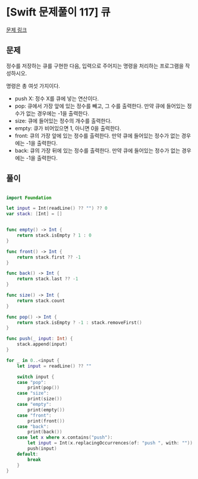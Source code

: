 # [Swift 문제풀이 117] 큐

[문제 링크](https://www.acmicpc.net/problem/10845)

## 문제

정수를 저장하는 큐를 구현한 다음, 입력으로 주어지는 명령을 처리하는 프로그램을 작성하시오.

명령은 총 여섯 가지이다.

- push X: 정수 X를 큐에 넣는 연산이다.
- pop: 큐에서 가장 앞에 있는 정수를 빼고, 그 수를 출력한다. 만약 큐에 들어있는 정수가 없는 경우에는 -1을 출력한다.
- size: 큐에 들어있는 정수의 개수를 출력한다.
- empty: 큐가 비어있으면 1, 아니면 0을 출력한다.
- front: 큐의 가장 앞에 있는 정수를 출력한다. 만약 큐에 들어있는 정수가 없는 경우에는 -1을 출력한다.
- back: 큐의 가장 뒤에 있는 정수를 출력한다. 만약 큐에 들어있는 정수가 없는 경우에는 -1을 출력한다.

## 풀이

```swift

import Foundation

let input = Int(readLine() ?? "") ?? 0
var stack: [Int] = []


func empty() -> Int {
    return stack.isEmpty ? 1 : 0
}

func front() -> Int {
    return stack.first ?? -1
}

func back() -> Int {
    return stack.last ?? -1
}

func size() -> Int {
    return stack.count
}

func pop() -> Int {
    return stack.isEmpty ? -1 : stack.removeFirst()
}

func push(_ input: Int) {
    stack.append(input)
}

for _ in 0..<input {
    let input = readLine() ?? ""

    switch input {
    case "pop":
        print(pop())
    case "size":
        print(size())
    case "empty":
        print(empty())
    case "front":
        print(front())
    case "back":
        print(back())
    case let x where x.contains("push"):
        let input = Int(x.replacingOccurrences(of: "push ", with: "")) ?? 0
        push(input)
    default:
        break
    }
}

```

